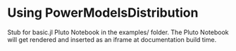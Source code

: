 # Using PowerModelsDistribution

Stub for basic.jl Pluto Notebook in the examples/ folder. The Pluto Notebook will get rendered and inserted as an iframe at documentation build time.
